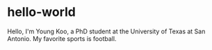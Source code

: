 # hello-world

Hello, I'm Young Koo, a PhD student at the University of Texas at San Antonio.
My favorite sports is football.
